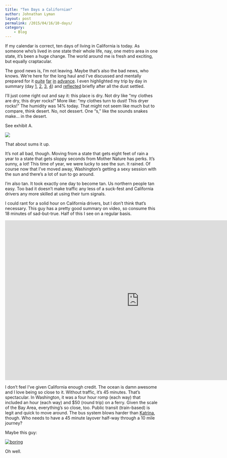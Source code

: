 ```yaml
---
title: "Ten Days a Californian"
author: Johnathan Lyman
layout: post
permalink: /2015/04/16/10-days/
category:
    - Blog
---
```


If my calendar is correct, ten days of living in California is today. As someone who’s lived in one state their whole life, nay, one metro area in one state, it’s been a huge change. The world around me is fresh and exciting, but equally craptacular.

The good news is, I’m not leaving. Maybe that’s also the bad news, who knows. We’re here for the long haul and I’ve discussed and mentally prepared for it [quite](http://johnathanlyman.com/p/scared-to-act) [far](http://johnathanlyman.com/p/be-ready) [in](http://johnathanlyman.com/p/couch-chapter) [advance](http://johnathanlyman.com/p/wasted). I even highlighted my trip by day in summary (day [1](http://johnathanlyman.com/p/move-day-1), [2](http://johnathanlyman.com/p/move-day-2), [3](http://johnathanlyman.com/p/move-day-3), [4](http://johnathanlyman.com/p/move-day-4)) and [reflected](http://johnathanlyman.com/p/dust-settling) briefly after all the dust settled.

I’ll just come right out and say it: this place is dry. Not dry like “my clothes are dry, this dryer rocks!” More like: “my clothes turn to dust! This dryer rocks!” The humidity was 14% today. That might not seem like much but to compare, think desert. No, not dessert. One “s,” like the sounds snakes make… in the desert.

See exhibit A.

![](https://i1.wp.com/johnathanlyman.com/wp-content/uploads/2015/04/361745-5.jpeg?w=882)

That about sums it up.

It’s not all bad, though. Moving from a state that gets eight feet of rain a year to a state that gets sloppy seconds from Mother Nature has perks. It’s sunny, a lot! This time of year, we were lucky to see the sun. It rained. Of course now that I’ve moved away, Washington’s getting a sexy session with the sun and there’s a lot of sun to go around.

I’m also tan. It took exactly one day to become tan. Us northern people tan easy. Too bad it doesn’t make traffic any less of a suck-fest and California drivers any more skilled at using their turn signals.

I could rant for a solid hour on California drivers, but I don’t think that’s necessary. This guy has a pretty good summary on video, so consume this 18 minutes of sad-but-true. Half of this I see on a regular basis.

<iframe class="youtube-player" type="text/html" width="882" height="527" src="https://www.youtube.com/embed/nMR_BVpMvl8?version=3&amp;rel=1&amp;fs=1&amp;autohide=2&amp;showsearch=0&amp;showinfo=1&amp;iv_load_policy=1&amp;wmode=transparent" frameborder="0" allowfullscreen="true"></iframe>

I don’t feel I’ve given California enough credit. The ocean is damn awesome and I love being so close to it. Without traffic, it’s 45 minutes. That’s spectacular. In Washington, it was a four hour romp (each way) that included an hour (each way) and $50 (round trip) on a ferry. Given the scale of the Bay Area, everything’s so close, too. Public transit (train-based) is legit and quick to move around. The bus system blows harder than [Katrina](http://en.wikipedia.org/wiki/Hurricane_Katrina), though. Who needs to have a 45 minute layover half-way through a 10 mile journey?

Maybe this guy:

[![boring](https://i2.wp.com/johnathanlyman.com/wp-content/uploads/2015/04/boring.gif?resize=500%2C281)](https://i2.wp.com/johnathanlyman.com/wp-content/uploads/2015/04/boring.gif)

Oh well.

